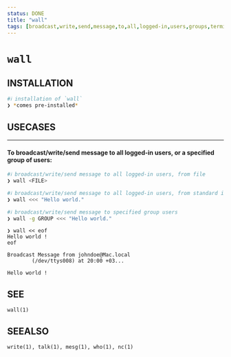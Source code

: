 ```yaml
---
status: DONE
title: "wall"
tags: [broadcast,write,send,message,to,all,logged-in,users,groups,terminals,devices]
---
```


# `wall`

## INSTALLATION


```bash
#ℹ︎ installation of `wall`
❯ *comes pre-installed*
```


## USECASES

----
#### To broadcast/write/send message to all logged-in users, or a specified group of users:


```bash
#ℹ︎ broadcast/write/send message to all logged-in users, from file
❯ wall <FILE>
```



```bash
#ℹ︎ broadcast/write/send message to all logged-in users, from standard input
❯ wall <<< "Hello world."
```



```bash
#ℹ︎ broadcast/write/send message to specified group users
❯ wall -g GROUP <<< "Hello world."
```


    ❯ wall << eof
    Hello world !
    eof

    Broadcast Message from johndoe@Mac.local
            (/dev/ttys008) at 20:00 +03...

    Hello world !


## SEE

    wall(1)

## SEEALSO

    write(1), talk(1), mesg(1), who(1), nc(1)

